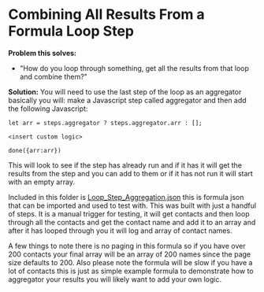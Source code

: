 # Combining All Results From a Formula Loop Step
**Problem this solves:**
* "How do you loop through something, get all the results from that loop and combine them?"

**Solution:**
You will need to use the last step of the loop as an aggregator
basically you will:
make a Javascript step called aggregator and then add the following Javascript:

  ```
  let arr = steps.aggregator ? steps.aggregator.arr : [];

  <insert custom logic>

  done({arr:arr})
  ```

This will look to see if the step has already run and if it has it will get the results from the step and you can add to them or if it has not run it will start with an empty array.

Included in this folder is [Loop_Step_Aggregation.json](Loop_Step_Aggregation.json) this is formula json that can be imported and used to test with. This was built with just a handful of steps. It is a manual trigger for testing, it will get contacts and then loop through all the contacts and get the contact name and add it to an array and after it has looped through you it will log and array of contact names.

A few things to note there is no paging in this formula so if you have over 200 contacts your final array will be an array of 200 names since the page size defaults to 200. Also please note the formula will be slow if you have a lot of contacts this is just as simple example formula to demonstrate how to aggregator your results you will likely want to add your own logic.

